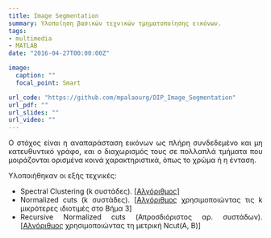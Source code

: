```yaml
---
title: Image Segmentation
summary: Υλοποίηση βασικών τεχνικών τμηματοποίησης εικόνων.
tags:
- multimedia
- MATLAB
date: "2016-04-27T00:00:00Z"

image:
  caption: ""
  focal_point: Smart

url_code: "https://github.com/mpalaourg/DIP_Image_Segmentation"
url_pdf: ""
url_slides: ""
url_video: ""
---
```


<div style="text-align: justify"> <p>
Ο στόχος είναι η αναπαράσταση εικόνων ως πλήρη συνδεδεμένο και μη κατευθυντικό γράφο, και ο διαχωρισμός τους σε πολλαπλά τμήματα που μοιράζονται ορισμένα κοινά χαρακτηριστικά, όπως το χρώμα ή η ένταση.

Υλοποιήθηκαν οι εξής τεχνικές:
<ul>
<li>Spectral Clustering (k συστάδες). [<a href="https://www.kaggle.com/vipulgandhi/spectral-clustering-detailed-explanation#-Algorithm:-">Αλγόριθμος</a>]</li>
<li>Normalized cuts (k συστάδες). [<a href="https://people.eecs.berkeley.edu/~malik/papers/SM-ncut.pdf#page=4">Αλγόριθμος</a> χρησιμοποιώντας τις k μικρότερες ιδιοτιμές στο Βήμα 3]</li>
<li>Recursive Normalized cuts (Απροσδιόριστος αρ. συστάδων). [<a href="https://people.eecs.berkeley.edu/~malik/papers/SM-ncut.pdf#page=6">Αλγόριθμος</a> χρησιμοποιώντας τη μετρική Ncut(A, B)]</li>
</ul>
</p> </div>
